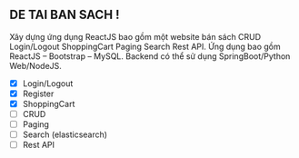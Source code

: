 ## DE TAI BAN SACH !
Xây dựng ứng dụng ReactJS bao gồm một website bán sách CRUD Login/Logout
ShoppingCart Paging Search Rest API. Ứng dụng bao gồm ReactJS – Bootstrap – MySQL.
Backend có thể sử dụng SpringBoot/Python Web/NodeJS.

- [x] Login/Logout
- [x] Register
- [x] ShoppingCart
- [ ] CRUD
- [ ] Paging
- [ ] Search (elasticsearch)
- [ ] Rest API
